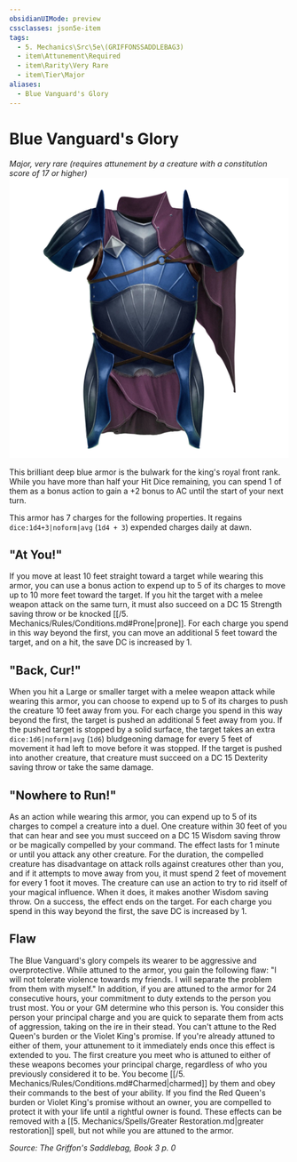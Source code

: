 ```yaml
---
obsidianUIMode: preview
cssclasses: json5e-item
tags:
  - 5. Mechanics\Src\5e\(GRIFFONSSADDLEBAG3)
  - item\Attunement\Required
  - item\Rarity\Very Rare
  - item\Tier\Major
aliases:
  - Blue Vanguard's Glory
---
```

# Blue Vanguard's Glory
*Major, very rare (requires attunement by a creature with a constitution score of 17 or higher)*  
![](https://raw.githubusercontent.com/TheGiddyLimit/homebrew-img/main/img/GriffonsSaddlebag3/Blue-Vanguards-Glory.webp#right)  


This brilliant deep blue armor is the bulwark for the king's royal front rank. While you have more than half your Hit Dice remaining, you can spend 1 of them as a bonus action to gain a +2 bonus to AC until the start of your next turn.

This armor has 7 charges for the following properties. It regains `dice:1d4+3|noform|avg` (`1d4 + 3`) expended charges daily at dawn.

## "At You!"

If you move at least 10 feet straight toward a target while wearing this armor, you can use a bonus action to expend up to 5 of its charges to move up to 10 more feet toward the target. If you hit the target with a melee weapon attack on the same turn, it must also succeed on a DC 15 Strength saving throw or be knocked [[/5. Mechanics/Rules/Conditions.md#Prone\|prone]]. For each charge you spend in this way beyond the first, you can move an additional 5 feet toward the target, and on a hit, the save DC is increased by 1.

## "Back, Cur!"

When you hit a Large or smaller target with a melee weapon attack while wearing this armor, you can choose to expend up to 5 of its charges to push the creature 10 feet away from you. For each charge you spend in this way beyond the first, the target is pushed an additional 5 feet away from you. If the pushed target is stopped by a solid surface, the target takes an extra `dice:1d6|noform|avg` (`1d6`) bludgeoning damage for every 5 feet of movement it had left to move before it was stopped. If the target is pushed into another creature, that creature must succeed on a DC 15 Dexterity saving throw or take the same damage.

## "Nowhere to Run!"

As an action while wearing this armor, you can expend up to 5 of its charges to compel a creature into a duel. One creature within 30 feet of you that can hear and see you must succeed on a DC 15 Wisdom saving throw or be magically compelled by your command. The effect lasts for 1 minute or until you attack any other creature. For the duration, the compelled creature has disadvantage on attack rolls against creatures other than you, and if it attempts to move away from you, it must spend 2 feet of movement for every 1 foot it moves. The creature can use an action to try to rid itself of your magical influence. When it does, it makes another Wisdom saving throw. On a success, the effect ends on the target. For each charge you spend in this way beyond the first, the save DC is increased by 1.

## Flaw

The Blue Vanguard's glory compels its wearer to be aggressive and overprotective. While attuned to the armor, you gain the following flaw: "I will not tolerate violence towards my friends. I will separate the problem from them with myself." In addition, if you are attuned to the armor for 24 consecutive hours, your commitment to duty extends to the person you trust most. You or your GM determine who this person is. You consider this person your principal charge and you are quick to separate them from acts of aggression, taking on the ire in their stead. You can't attune to the Red Queen's burden or the Violet King's promise. If you're already attuned to either of them, your attunement to it immediately ends once this effect is extended to you. The first creature you meet who is attuned to either of these weapons becomes your principal charge, regardless of who you previously considered it to be. You become [[/5. Mechanics/Rules/Conditions.md#Charmed\|charmed]] by them and obey their commands to the best of your ability. If you find the Red Queen's burden or Violet King's promise without an owner, you are compelled to protect it with your life until a rightful owner is found. These effects can be removed with a [[5. Mechanics/Spells/Greater Restoration.md\|greater restoration]] spell, but not while you are attuned to the armor.

*Source: The Griffon's Saddlebag, Book 3 p. 0*
